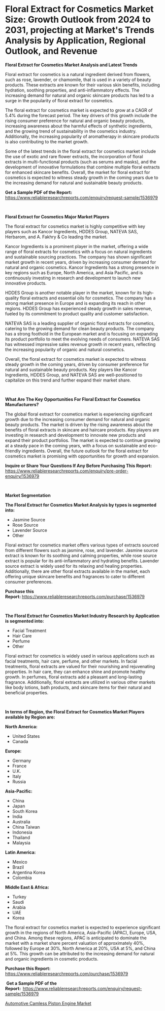 <p><h1>Floral Extract for Cosmetics Market Size: Growth Outlook from 2024 to 2031, projecting at Market's Trends Analysis by Application, Regional Outlook, and Revenue</h1></p><p><strong>Floral Extract for Cosmetics Market Analysis and Latest Trends</strong></p>
<p><p>Floral extract for cosmetics is a natural ingredient derived from flowers, such as rose, lavender, or chamomile, that is used in a variety of beauty products. These extracts are known for their various skin benefits, including hydration, soothing properties, and anti-inflammatory effects. The increasing demand for natural and organic skincare products has led to a surge in the popularity of floral extract for cosmetics.</p><p>The floral extract for cosmetics market is expected to grow at a CAGR of 5.4% during the forecast period. The key drivers of this growth include the rising consumer preference for natural and organic beauty products, increasing awareness about the harmful effects of synthetic ingredients, and the growing trend of sustainability in the cosmetics industry. Additionally, the increasing popularity of aromatherapy in skincare products is also contributing to the market growth.</p><p>Some of the latest trends in the floral extract for cosmetics market include the use of exotic and rare flower extracts, the incorporation of floral extracts in multi-functional products (such as serums and masks), and the development of innovative formulations that combine multiple floral extracts for enhanced skincare benefits. Overall, the market for floral extract for cosmetics is expected to witness steady growth in the coming years due to the increasing demand for natural and sustainable beauty products.</p></p>
<p><strong>Get a Sample PDF of the Report:&nbsp;</strong> <a href="https://www.reliableresearchreports.com/enquiry/request-sample/1536979">https://www.reliableresearchreports.com/enquiry/request-sample/1536979</a></p>
<p>&nbsp;</p>
<p><strong>Floral Extract for Cosmetics Major Market Players</strong></p>
<p><p>The floral extract for cosmetics market is highly competitive with key players such as Kancor Ingredients, HDDES Group, NATEVA SAS, Herbarom, and A. Fakhry & Co leading the market. </p><p>Kancor Ingredients is a prominent player in the market, offering a wide range of floral extracts for cosmetics with a focus on natural ingredients and sustainable sourcing practices. The company has shown significant market growth in recent years, driven by increasing consumer demand for natural and organic cosmetics. Kancor Ingredients has a strong presence in key regions such as Europe, North America, and Asia Pacific, and is continuously investing in research and development to launch new innovative products.</p><p>HDDES Group is another notable player in the market, known for its high-quality floral extracts and essential oils for cosmetics. The company has a strong market presence in Europe and is expanding its reach in other regions. HDDES Group has experienced steady growth in sales revenue, fueled by its commitment to product quality and customer satisfaction.</p><p>NATEVA SAS is a leading supplier of organic floral extracts for cosmetics, catering to the growing demand for clean beauty products. The company has a strong foothold in the European market and is focusing on expanding its product portfolio to meet the evolving needs of consumers. NATEVA SAS has witnessed impressive sales revenue growth in recent years, reflecting the increasing popularity of organic and natural cosmetics.</p><p>Overall, the floral extract for cosmetics market is expected to witness steady growth in the coming years, driven by consumer preference for natural and sustainable beauty products. Key players like Kancor Ingredients, HDDES Group, and NATEVA SAS are well-positioned to capitalize on this trend and further expand their market share.</p></p>
<p>&nbsp;</p>
<p><strong>What Are The Key Opportunities For Floral Extract for Cosmetics Manufacturers?</strong></p>
<p><p>The global floral extract for cosmetics market is experiencing significant growth due to the increasing consumer demand for natural and organic beauty products. The market is driven by the rising awareness about the benefits of floral extracts in skincare and haircare products. Key players are investing in research and development to innovate new products and expand their product portfolios. The market is expected to continue growing at a steady pace in the coming years, with a focus on sustainable and eco-friendly ingredients. Overall, the future outlook for the floral extract for cosmetics market is promising with opportunities for growth and expansion.</p></p>
<p><strong>Inquire or Share Your Questions If Any Before Purchasing This Report:</strong> <a href="https://www.reliableresearchreports.com/enquiry/pre-order-enquiry/1536979">https://www.reliableresearchreports.com/enquiry/pre-order-enquiry/1536979</a></p>
<p>&nbsp;</p>
<p><strong>Market Segmentation</strong></p>
<p><strong>The Floral Extract for Cosmetics Market Analysis by types is segmented into:</strong></p>
<p><ul><li>Jasmine Source</li><li>Rose Source</li><li>Lavender Source</li><li>Other</li></ul></p>
<p><p>Floral extract for cosmetics market offers various types of extracts sourced from different flowers such as jasmine, rose, and lavender. Jasmine source extract is known for its soothing and calming properties, while rose source extract is popular for its anti-inflammatory and hydrating benefits. Lavender source extract is widely used for its relaxing and healing properties. Additionally, there are other floral extracts available in the market, each offering unique skincare benefits and fragrances to cater to different consumer preferences.</p></p>
<p><strong>Purchase this Report:&nbsp;</strong><a href="https://www.reliableresearchreports.com/purchase/1536979">https://www.reliableresearchreports.com/purchase/1536979</a></p>
<p>&nbsp;</p>
<p><strong>The Floral Extract for Cosmetics Market Industry Research by Application is segmented into:</strong></p>
<p><ul><li>Facial Treatment</li><li>Hair Care</li><li>Perfume</li><li>Other</li></ul></p>
<p><p>Floral extract for cosmetics is widely used in various applications such as facial treatments, hair care, perfume, and other markets. In facial treatments, floral extracts are valued for their nourishing and rejuvenating properties. In hair care, they can enhance shine and promote healthy growth. In perfumes, floral extracts add a pleasant and long-lasting fragrance. Additionally, floral extracts are utilized in various other markets like body lotions, bath products, and skincare items for their natural and beneficial properties.</p></p>
<p>&nbsp;</p>
<p><strong>In terms of Region, the Floral Extract for Cosmetics Market Players available by Region are:</strong></p>
<p>
    <p> <strong> North America: </strong>
        <ul>
            <li>United States</li>
            <li>Canada</li>
        </ul>
        </p> 
    <p> <strong> Europe: </strong>
        <ul>
            <li>Germany</li>
            <li>France</li>
            <li>U.K.</li>
            <li>Italy</li>
            <li>Russia</li>
        </ul>
        </p> 
    <p> <strong> Asia-Pacific: </strong>
        <ul>
            <li>China</li>
            <li>Japan</li>
            <li>South Korea</li>
            <li>India</li>
            <li>Australia</li>
            <li>China Taiwan</li>
            <li>Indonesia</li>
            <li>Thailand</li>
            <li>Malaysia</li>
        </ul>
        </p> 
    <p> <strong> Latin America: </strong>
        <ul>
            <li>Mexico</li>
            <li>Brazil</li>
            <li>Argentina Korea</li>
            <li>Colombia</li>
        </ul>
        </p> 
    <p> <strong> Middle East & Africa: </strong>
        <ul>
            <li>Turkey</li>
            <li>Saudi</li>
            <li>Arabia</li>
            <li>UAE</li>
            <li>Korea</li>
        </ul>
    </p>
    </p>
<p><p>The floral extract for cosmetics market is expected to experience significant growth in the regions of North America, Asia-Pacific (APAC), Europe, USA, and China. Among these regions, APAC is anticipated to dominate the market with a market share percent valuation of approximately 40%, followed by Europe at 30%, North America at 20%, USA at 5%, and China at 5%. This growth can be attributed to the increasing demand for natural and organic ingredients in cosmetic products.</p></p>
<p><strong>Purchase this Report: </strong><a href="https://www.reliableresearchreports.com/purchase/1536979">https://www.reliableresearchreports.com/purchase/1536979</a></p>
<p>&nbsp;<strong>Get a Sample PDF of the Report:&nbsp;&nbsp;</strong><a href="https://www.reliableresearchreports.com/enquiry/request-sample/1536979">https://www.reliableresearchreports.com/enquiry/request-sample/1536979</a></p>
<p><strong></strong></p>
<p><p><a href="https://frill-swim-3cd.notion.site/Automotive-Camless-Piston-Engine-Market-Growth-Market-Trends-COVID-19-Impact-and-Forecasts-for-pe-ef677a84bd574ad98077cb7beb079723">Automotive Camless Piston Engine Market</a></p></p>